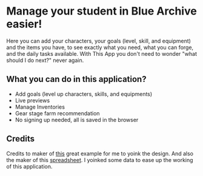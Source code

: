 # Manage your student in Blue Archive easier!

Here you can add your characters, your goals (level, skill, and equipment) and the items you have, to see exactly what you need, what you can forge, and the daily tasks available. With This App you don't need to wonder "what should I do next?" never again.
## What you can do in this application?

- Add goals (level up characters, skills, and equipments)
- Live previews
- Manage Inventories
- Gear stage farm recommendation
- No signing up needed, all is saved in the browser

## Credits

Credits to maker of [this](https://seelie.inmagi.com/) great example for me to yoink the design.
And also the maker of this [spreadsheet](https://docs.google.com/spreadsheets/d/1SJ27tGy9bUp8ID7_L3i-gDB5NbHBT2Bb7NdpXfNc5PI/edit). I yoinked some data to ease up the working of this application.